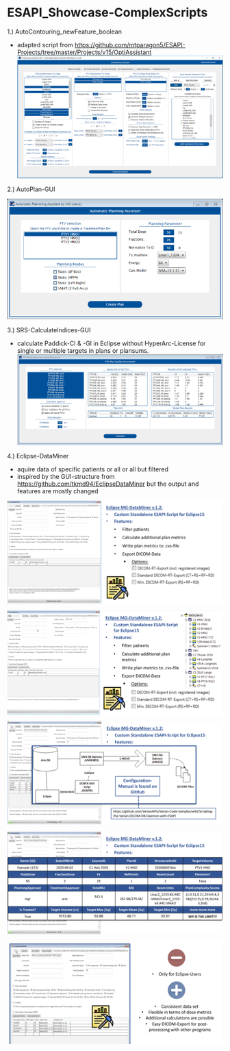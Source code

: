 # ESAPI_Showcase-ComplexScripts

1.) AutoContouring_newFeature_boolean
- adapted script from https://github.com/mtparagon5/ESAPI-Projects/tree/master/Projects/v15/OptiAssistant
![Test Image 1](https://github.com/Kiragroh/ESAPI_Showcase_ComplexScripts/blob/master/AutoContouring_newFeature_boolean.png)

2.) AutoPlan-GUI

![Test Image 2](https://github.com/Kiragroh/ESAPI_Showcase_ComplexScripts/blob/master/AutoPlan-GUI.png)

3.) SRS-CalculateIndices-GUI
- calculate Paddick-CI & -GI in Eclipse without HyperArc-License for single or multiple targets in plans or plansums.
![Test Image 3](https://github.com/Kiragroh/ESAPI_Showcase_ComplexScripts/blob/master/SRS-Check-GUI.png)

4.) Eclipse-DataMiner
- aquire data of specific patients or all or all but filtered
- inspired by the GUI-structure from https://github.com/tkmd94/EclipseDataMiner but the output and features are mostly changed

![Test Image 4](https://github.com/Kiragroh/ESAPI_Showcase_ComplexScripts/blob/master/EclipseDataMiner.png)

![Test Image 5](https://github.com/Kiragroh/ESAPI_Showcase_ComplexScripts/blob/master/EclipseDataMiner2.png)

![Test Image 6](https://github.com/Kiragroh/ESAPI_Showcase_ComplexScripts/blob/master/EclipseDataMiner3.png)

![Test Image 7](https://github.com/Kiragroh/ESAPI_Showcase_ComplexScripts/blob/master/EclipseDataMiner4.png)

![Test Image 8](https://github.com/Kiragroh/ESAPI_Showcase_ComplexScripts/blob/master/EclipseDataMiner5.png)


